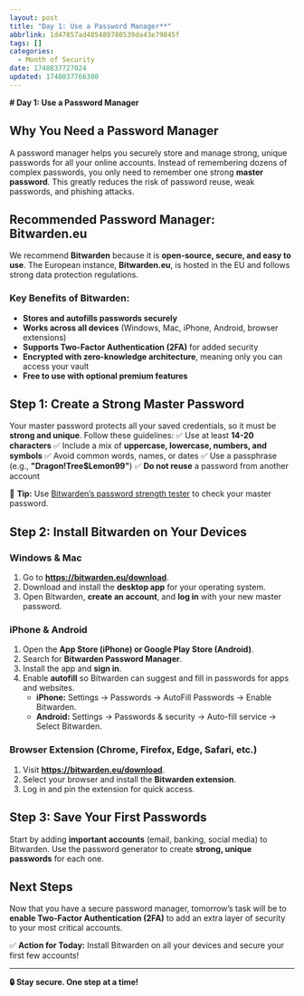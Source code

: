 ```yaml
---
layout: post
title: "Day 1: Use a Password Manager**"
abbrlink: 1d47857ad485489780539da43e79845f
tags: []
categories:
  - Month of Security
date: 1740837727024
updated: 1740837766380
---
```


**# Day 1: Use a Password Manager**

## Why You Need a Password Manager

A password manager helps you securely store and manage strong, unique passwords for all your online accounts. Instead of remembering dozens of complex passwords, you only need to remember one strong **master password**. This greatly reduces the risk of password reuse, weak passwords, and phishing attacks.

## Recommended Password Manager: **Bitwarden.eu**

We recommend **Bitwarden** because it is **open-source, secure, and easy to use**. The European instance, **Bitwarden.eu**, is hosted in the EU and follows strong data protection regulations.

### Key Benefits of Bitwarden:

- **Stores and autofills passwords securely**
- **Works across all devices** (Windows, Mac, iPhone, Android, browser extensions)
- **Supports Two-Factor Authentication (2FA)** for added security
- **Encrypted with zero-knowledge architecture**, meaning only you can access your vault
- **Free to use with optional premium features**

## Step 1: Create a Strong Master Password

Your master password protects all your saved credentials, so it must be **strong and unique**. Follow these guidelines:
✅ Use at least **14-20 characters**
✅ Include a mix of **uppercase, lowercase, numbers, and symbols**
✅ Avoid common words, names, or dates
✅ Use a passphrase (e.g., **"Dragon!Tree$Lemon99"**)
✅ **Do not reuse** a password from another account

🔹 **Tip:** Use [Bitwarden’s password strength tester](https://bitwarden.com/password-strength/) to check your master password.

## Step 2: Install Bitwarden on Your Devices

### **Windows & Mac**

1. Go to **<https://bitwarden.eu/download>**.
2. Download and install the **desktop app** for your operating system.
3. Open Bitwarden, **create an account**, and **log in** with your new master password.

### **iPhone & Android**

1. Open the **App Store (iPhone) or Google Play Store (Android)**.
2. Search for **Bitwarden Password Manager**.
3. Install the app and **sign in**.
4. Enable **autofill** so Bitwarden can suggest and fill in passwords for apps and websites.
   - **iPhone:** Settings → Passwords → AutoFill Passwords → Enable Bitwarden.
   - **Android:** Settings → Passwords & security → Auto-fill service → Select Bitwarden.

### **Browser Extension (Chrome, Firefox, Edge, Safari, etc.)**

1. Visit **<https://bitwarden.eu/download>**.
2. Select your browser and install the **Bitwarden extension**.
3. Log in and pin the extension for quick access.

## Step 3: Save Your First Passwords

Start by adding **important accounts** (email, banking, social media) to Bitwarden. Use the password generator to create **strong, unique passwords** for each one.

## Next Steps

Now that you have a secure password manager, tomorrow’s task will be to **enable Two-Factor Authentication (2FA)** to add an extra layer of security to your most critical accounts.

✅ **Action for Today:** Install Bitwarden on all your devices and secure your first few accounts!

***

**🔒 Stay secure. One step at a time!**
